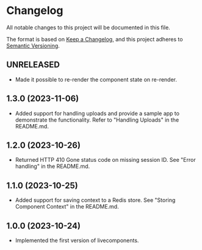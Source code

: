 # Changelog

All notable changes to this project will be documented in this file.

The format is based on [Keep a Changelog](https://keepachangelog.com/en/1.0.0/),
and this project adheres to [Semantic Versioning](https://semver.org/spec/v2.0.0.html).

## UNRELEASED

- Made it possible to re-render the component state on re-render.

## 1.3.0 (2023-11-06)

- Added support for handling uploads and provide a sample app to demonstrate the functionality. Refer to "Handling Uploads" in the README.md.

## 1.2.0 (2023-10-26)

- Returned HTTP 410 Gone status code on missing session ID. See "Error handling" in the README.md.

## 1.1.0 (2023-10-25)

- Added support for saving context to a Redis store. See "Storing Component Context" in the README.md.

## 1.0.0 (2023-10-24)

- Implemented the first version of livecomponents.
